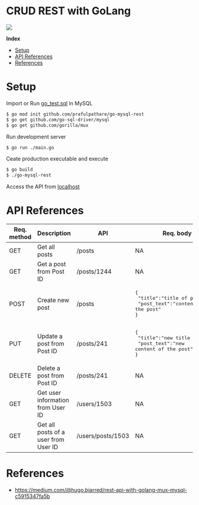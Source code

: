 # CRUD REST with GoLang

![](https://cdn.golangme.com/static/img/golang-with-mysql.jpg)

**Index**
  - [Setup](#setup)
  - [API References](#api-references)
  - [References](#references)

# Setup
Import or Run [go_test.sql](https://github.com/prafulpathare/go-mysql-rest/blob/main/go_test.sql) in MySQL

```sh
$ go mod init github.com/prafulpathare/go-mysql-rest
$ go get github.com/go-sql-driver/mysql
$ go get github.com/gorilla/mux
```

Run development server
```sh
$ go run ./main.go
```

Ceate production executable and execute
```sh
$ go build
$ ./go-mysql-rest
```

Access the API from [localhost](http://localhost:8000)

# API References
Req. method | Description | API | Req. body
---|--------------|------------|-----------------
GET | Get all posts | /posts | NA
GET | Get a post from Post ID | /posts/1244 | NA
POST | Create new post | /posts | <pre lang="json">{&#13;  "title":"title of post",&#13;  "post_text":"content of the post"&#13;} </pre> 
PUT | Update a post from Post ID | /posts/241 |  <pre lang="json">{&#13;  "title":"new title of post",&#13;  "post_text":"new content of the post"&#13;} </pre> 
DELETE | Delete a post from Post ID | /posts/241 | NA 
GET | Get user information from User ID | /users/1503 | NA
GET | Get all posts of a user from User ID | /users/posts/1503 | NA

# References
* https://medium.com/@hugo.bjarred/rest-api-with-golang-mux-mysql-c5915347fa5b
